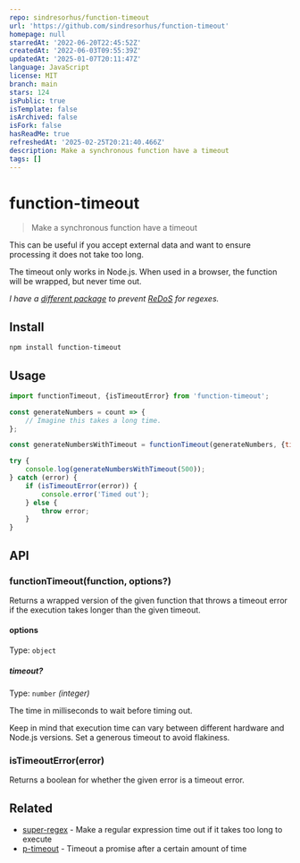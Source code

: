 ```yaml
---
repo: sindresorhus/function-timeout
url: 'https://github.com/sindresorhus/function-timeout'
homepage: null
starredAt: '2022-06-20T22:45:52Z'
createdAt: '2022-06-03T09:55:39Z'
updatedAt: '2025-01-07T20:11:47Z'
language: JavaScript
license: MIT
branch: main
stars: 124
isPublic: true
isTemplate: false
isArchived: false
isFork: false
hasReadMe: true
refreshedAt: '2025-02-25T20:21:40.466Z'
description: Make a synchronous function have a timeout
tags: []
---
```


# function-timeout

> Make a synchronous function have a timeout

This can be useful if you accept external data and want to ensure processing it does not take too long.

The timeout only works in Node.js. When used in a browser, the function will be wrapped, but never time out.

*I have a [different package](https://github.com/sindresorhus/super-regex) to prevent [ReDoS](https://en.wikipedia.org/wiki/ReDoS) for regexes.*

## Install

```sh
npm install function-timeout
```

## Usage

```js
import functionTimeout, {isTimeoutError} from 'function-timeout';

const generateNumbers = count => {
	// Imagine this takes a long time.
};

const generateNumbersWithTimeout = functionTimeout(generateNumbers, {timeout: 100});

try {
	console.log(generateNumbersWithTimeout(500));
} catch (error) {
	if (isTimeoutError(error)) {
		console.error('Timed out');
	} else {
		throw error;
	}
}
```

## API

### functionTimeout(function, options?)

Returns a wrapped version of the given function that throws a timeout error if the execution takes longer than the given timeout.

#### options

Type: `object`

##### timeout?

Type: `number` *(integer)*

The time in milliseconds to wait before timing out.

Keep in mind that execution time can vary between different hardware and Node.js versions. Set a generous timeout to avoid flakiness.

### isTimeoutError(error)

Returns a boolean for whether the given error is a timeout error.

## Related

- [super-regex](https://github.com/sindresorhus/super-regex) - Make a regular expression time out if it takes too long to execute
- [p-timeout](https://github.com/sindresorhus/p-timeout) - Timeout a promise after a certain amount of time
